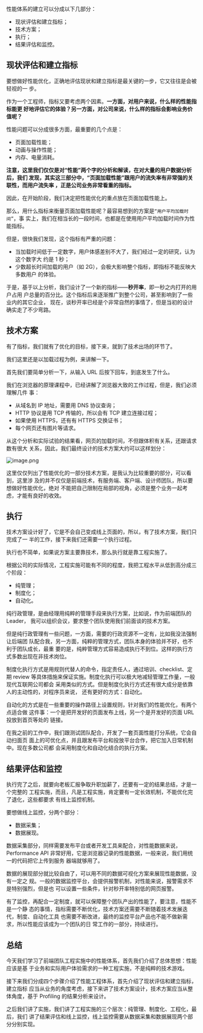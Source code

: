 性能体系的建立可以分成以下几部分：

- 现状评估和建立指标；
- 技术方案；
- 执行；
- 结果评估和监控。

## 现状评估和建立指标

要想做好性能优化，正确地评估现状和建立指标是最关键的一步，它又往往是会被轻视的一
步。

作为一个工程师，指标又要考虑两个因素。**一方面，对用户来说，什么样的性能指标能更
好地评估它的体验？另一方面，对公司来说，什么样的指标会影响业务价值呢？**

性能问题可以分成很多方面，最重要的几个点是：

- 页面加载性能；
- 动画与操作性能；
- 内存、电量消耗。

**注意，这里我们仅仅是对“性能”两个字的分析和解读，在对大量的用户数据分析后，我们
发现，其实这三部分中，“页面加载性能”跟用户的流失率有非常强的关联性，而用户流失率
，正是公司业务非常看重的指标。**

因此，在开始阶段，我们决定把性能优化的重点放在页面加载性能上。

那么，用什么指标来衡量页面加载性能呢？最容易想到的方案是`“用户平均加载时间”`，事
实上，我们在相当长的一段时间，也都是在使用用户平均加载时间作为性能指标。

但是，很快我们发现，这个指标有严重的问题：

- 当加载时间低于一定数字，用户体感差别不大了，我们经过一定的研究，认为这个数字大
  约是 1 秒；
- 少数超长时间加载的用户（如 2G），会极大影响整个指标，即指标不能反映大多数用户
  的体验。

于是，基于以上分析，我们设计了一个新的指标——**秒开率**，即一秒之内打开的用户占用
户总量的百分比。这个指标后来逐渐推广到整个公司，甚至影响到了一些业内的其它企业，
现在，谈秒开率已经是个非常自然的事情了，但是当初的设计确实走了不少弯路。

## 技术方案

有了指标，我们就有了优化的目标，接下来，就到了技术出场的环节了。

我们这里还是以加载过程为例，来讲解一下。

首先我们要简单分析一下，从输入 URL 后按下回车，到底发生了什么。

我们在浏览器的原理课程中，已经讲解了浏览器大致的工作过程，但是，我们必须理解几件
事：

- 从域名到 IP 地址，需要用 DNS 协议查询；
- HTTP 协议是用 TCP 传输的，所以会有 TCP 建立连接过程；
- 如果使用 HTTPS，还有有 HTTPS 交换证书；
- 每个网页还有图片等请求。

从这个分析和实际试验的结果看，网页的加载时间，不但跟体积有关系，还跟请求数有很大
关系，因此，我们最终设计的技术方案大约可以这样划分：

![image.png](https://p6-juejin.byteimg.com/tos-cn-i-k3u1fbpfcp/55c78cae33464f64bdc248bf86d6e02d~tplv-k3u1fbpfcp-watermark.image?)

这里仅仅列出了性能优化的一部分技术方案，是我认为比较重要的部分，可以看到，这里涉
及的并不仅仅是前端技术，有服务端、客户端、设计师团队，所以要想做好性能优化，绝对
不能把自己限制在局部的视角，必须是整个业务一起考虑，才能有良好的收效。

## 执行

技术方案设计好了，它是不会自己变成线上页面的，所以，有了技术方案，我们只完成了一
半的工作，接下来我们还需要一个执行过程。

执行也不简单，如果说方案主要靠技术，那么执行就是靠工程实施了。

根据公司的实际情况，工程实施可能有不同的程度，我把工程水平从低到高分成三个阶段：

- 纯管理；
- 制度化；
- 自动化。

纯行政管理，是由经理用纯粹的管理手段来执行方案，比如说，作为前端团队的 Leader，
我可以组织会议，要求整个团队使用我们前面谈的技术方案。

但是纯行政管理有一些问题，一方面，需要的行政资源不一定有，比如我没法强制让后端团
队配合我，另一方面，纯粹的管理方式，团队本身的体验并不好，也不利于团队成长，最重
要的是，纯粹管理方式容易造成执行不到位。这样的执行方式多数出现在非技术岗位。

制度化执行方式是用规则代替人的命令，指定责任人，通过培训、checklist、定期 review
等具体措施来保证实施。制度化执行可以极大地减轻管理工作量，一般现代互联网公司都会
采用类似的方式。但是制度化执行方式还有很大成分是依靠人的主动性的，对程序员来说，
还有更好的方式：自动化。

自动化的方式是在一些重要的操作路径上设置规则，针对我们的性能优化，有两个点适合做
这件事：一个是把开发好的页面发布上线，另一个是开发好的页面 URL 投放到首页等处的
链接。

在我之前的工作中，我们跟测试团队配合，开发了一套页面性能打分系统，它会自动扫面页
面上的可优化点，并且跟发布平台和投放平台合作，把它加入日常机制中。现在多数公司都
会采用制度化和自动化结合的执行方案。

## 结果评估和监控

执行完了之后，就要向老板汇报争取升职加薪了，还要有一定的结果总结，才是一个完整的
工程实施，而且，凡是工程实施，肯定要有一定长效机制，不能优化完了退化，这些都要求
有线上监控机制。

要想做线上监控，分两个部分：

- 数据采集；
- 数据展现。

数据采集部分，同样需要发布平台或者开发工具来配合，对性能数据来说，Performance
API 非常好用，它是浏览器记录的性能数据，一般来说，我们用统一的代码把它上传到服务
器端就够用了。

数据的展现部分就比较自由了，可以用不同的数据可视化方案来展现性能数据，没有一定之
规。一般的数据监控平台，会提供报警机制，对性能来说，报警需求不是特别强烈，但是也
可以设置一些条件，针对秒开率特别低的网页报警。

有了监控，再配合一定制度，就可以保障整个团队产出的性能了，要注意，性能不是一个静
态的事情，指标需要不断优化，技术方案还需要不断随着技术发展迭代，制度、自动化工具
也需要不断改进，最终的监控平台产品也不能不做新需求，所以性能应该成为一个团队的日
常工作的一部分，持续进行。

## 总结

今天我们学习了前端团队工程实施中的性能体系，首先我们介绍了总体思想：性能应该是基
于业务和实际用户体验需求的一种工程实施，不是纯粹的技术游戏。

接下来我们分成四个步骤介绍了性能工程体系，首先介绍了现状评估和建立指标，建立指标
应当从业务的角度考虑，接下来讲了技术方案设计，技术方案应当从整体角度，基于
Profiling 的结果分析来设计。

之后我们讲了实施，我们讲了工程实施的三个层次：纯管理、制度化、工程化，最后，我们
讲了结果评估和线上监控，线上监控需要从数据采集和数据展现两个部分分别实现。
